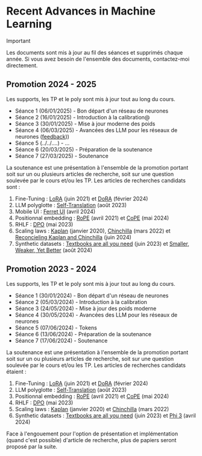 # Recent Advances in Machine Learning

> [!IMPORTANT]
> Les documents sont mis à jour au fil des séances et supprimés chaque année. Si vous avez besoin de l'ensemble des documents, contactez-moi directement.

## Promotion 2024 - 2025
Les supports, les TP et le poly sont mis à jour tout au long du cours.
* Séance 1 (06/01/2025) - Bon départ d'un réseau de neurones
* Séance 2 (16/01/2025) - Introduction à la calibration@
* Séance 3 (30/01/2025) - Mise à jour moderne des poids
* Séance 4 (06/03/2025) - Avancées des LLM pour les réseaux de neurones ([feedback](https://forms.gle/LZCiar8KNK3Wkfm98)))
* Séance 5 (../../....) - ...
* Séance 6 (20/03/2025) - Préparation de la soutenance
* Séance 7 (27/03/2025) - Soutenance

La soutenance est une présentation à l'ensemble de la promotion portant soit sur un ou plusieurs articles de recherche, soit sur une question soulevée par le cours et/ou les TP. Les articles de recherches candidats sont :
1. Fine-Tuning : [LoRA](https://arxiv.org/abs/2106.09685) (juin 2021) et [DoRA](https://arxiv.org/abs/2402.09353) (février 2024)
2. LLM polyglotte : [Self-Translation](https://arxiv.org/abs/2308.01223) (août 2023)
3. Mobile UI : [Ferret UI](https://arxiv.org/abs/2404.05719) (avril 2024)
4. Positionnal embedding : [RoPE](https://arxiv.org/abs/2104.09864) (avril 2021) et [CoPE](https://arxiv.org/abs/2405.18719) (mai 2024)
5. RHLF : [DPO](https://arxiv.org/abs/2305.18290) (mai 2023)
6. Scaling laws : [Kaplan](https://arxiv.org/abs/2001.08361) (janvier 2020), [Chinchilla](https://arxiv.org/abs/2203.15556) (mars 2022) et [Reconcieling Kaplan and Chinchilla](https://arxiv.org/abs/2406.12907) (juin 2024)
7. Synthetic datasets : [Textbooks are all you need](https://arxiv.org/abs/2306.11644) (juin 2023) et [Smaller, Weaker, Yet Better](http://www.arxiv.org/abs/2408.16737) (août 2024)



## Promotion 2023 - 2024
Les supports, les TP et le poly sont mis à jour tout au long du cours.

* Séance 1 (30/01/2024) - Bon départ d'un réseau de neurones
* Séance 2 (05/03/2024) - Introduction à la calibration
* Séance 3 (24/05/2024) - Mise à jour des poids moderne
* Séance 4 (30/05/2024) - Avancées des LLM pour les réseaux de neurones
* Séance 5 (07/06/2024) - Tokens
* Séance 6 (13/06/2024) - Préparation de la soutenance
* Séance 7 (17/06/2024) - Soutenance

La soutenance est une présentation à l'ensemble de la promotion portant soit sur un ou plusieurs articles de recherche, soit sur une question soulevée par le cours et/ou les TP. Les articles de recherches candidats étaient :
1. Fine-Tuning : [LoRA](https://arxiv.org/abs/2106.09685) (juin 2021) et [DoRA](https://arxiv.org/abs/2402.09353) (février 2024)
2. LLM polyglotte : [Self-Translation](https://arxiv.org/abs/2308.01223) (août 2023)
3. Positionnal embedding : [RoPE](https://arxiv.org/abs/2104.09864) (avril 2021) et [CoPE](https://arxiv.org/abs/2405.18719) (mai 2024)
4. RHLF : [DPO](https://arxiv.org/abs/2305.18290) (mai 2023)
5. Scaling laws : [Kaplan](https://arxiv.org/abs/2001.08361) (janvier 2020) et [Chinchilla](https://arxiv.org/abs/2203.15556) (mars 2022)
6. Synthetic datasets : [Textbooks are all you need](https://arxiv.org/abs/2306.11644) (juin 2023) et [Phi 3](https://arxiv.org/abs/2404.14219) (avril 2024)

Face à l'engouement pour l'option de présentation et implémentation (quand c'est possible) d'article de recherche, plus de papiers seront proposé par la suite.
